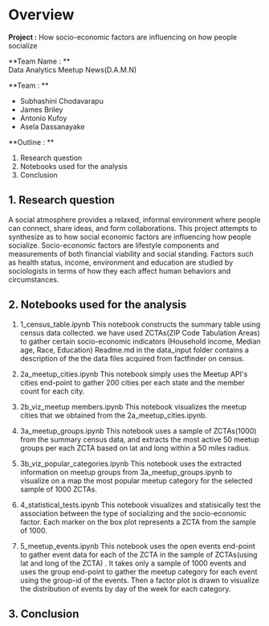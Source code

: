 # Overview

**Project :**
How socio-economic factors are influencing on how people socialize

**Team Name : **  
Data Analytics Meetup News(D.A.M.N)

**Team : **  
* Subhashini Chodavarapu
* James Briley
* Antonio Kufoy
* Asela Dassanayake

**Outline : **  
1. Research question
2. Notebooks used for the analysis 
3. Conclusion

## 1. Research question

A social atmosphere provides a relaxed, informal environment where people can connect, share ideas, and form collaborations. This project attempts to synthesize as to how social economic factors are influencing how people socialize. Socio-economic factors are lifestyle components and measurements of both financial viability and social standing. Factors such as health status, income, environment and education are studied by sociologists in terms of how they each affect human behaviors and circumstances.


## 2. Notebooks used for the analysis

1. 1_census_table.ipynb
This notebook constructs the summary table using census data collected. we have used ZCTAs(ZIP Code Tabulation Areas) to gather certain socio-economic indicators (Household income, Median age, Race, Education)
Readme.md in the data_input folder contains a description of the the data files acquired from factfinder on census. 

2. 2a_meetup_cities.ipynb
This notebook simply uses the Meetup API's cities end-point to gather 200 cities per each state and the member count for each city.

3. 2b_viz_meetup members.ipynb
This notebook visualizes the meetup cities that we obtained from the 2a_meetup_cities.ipynb.

4. 3a_meetup_groups.ipynb
This notebook uses a sample of ZCTAs(1000) from the summary census data, and extracts the most active 50 meetup groups per each ZCTA based on lat and long within a 50 miles radius. 

5. 3b_viz_popular_categories.ipynb
This notebook uses the extracted information on meetup groups from 3a_meetup_groups.ipynb to visualize on a map the most popular meetup category for the selected sample of 1000 ZCTAs.

6. 4_statistical_tests.ipynb
This notebook visualizes and statisically test the association between the type of socializing and the socio-economic factor. Each marker on the box plot represents a ZCTA from the sample of 1000. 

7. 5_meetup_events.ipynb
This notebook uses the open events end-point to gather event data for each of the ZCTA in the sample of ZCTAs(using lat and long of the ZCTA) . It takes only a sample of 1000 events and uses the group end-point to gather the meetup category for each event using the group-id of the events. Then a factor plot is drawn to visualize the distribution of events by day of the week for each category.

## 3. Conclusion
